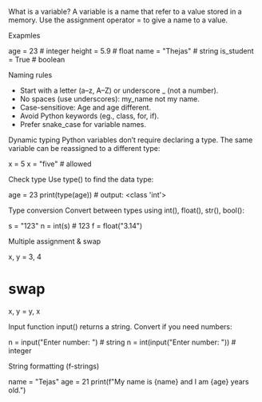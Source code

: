 What is a variable?
A variable is a name that refer to a value stored in a memory. Use the assignment operator = to give a name to a value.

Exapmles

age = 23 # integer
height = 5.9 # float
name = "Thejas" # string
is_student = True # boolean

Naming rules

- Start with a letter (a–z, A–Z) or underscore \_ (not a number).
- No spaces (use underscores): my_name not my name.
- Case-sensitiove: Age and age different.
- Avoid Python keywords (eg., class, for, if).
- Prefer snake_case for variable names.

Dynamic typing Python variables don’t require declaring a type. The same variable can be reassigned to a different type:

x = 5
x = "five" # allowed

Check type Use type() to find the data type:

age = 23
print(type(age)) # output: <class 'int'>

Type conversion Convert between types using int(), float(), str(), bool():

s = "123"
n = int(s) # 123
f = float("3.14")

Multiple assignment & swap

x, y = 3, 4

# swap

x, y = y, x

Input function input() returns a string. Convert if you need numbers:

n = input("Enter number: ") # string
n = int(input("Enter number: ")) # integer

String formatting (f-strings)

name = "Tejas"
age = 21
print(f"My name is {name} and I am {age} years old.")

